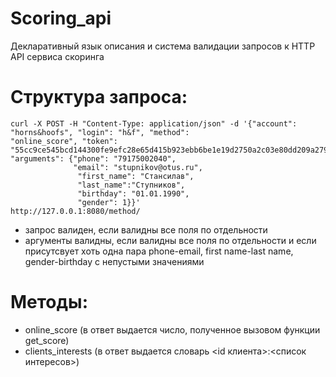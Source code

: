 # Scoring_api
Декларативный язык описания и система валидации запросов к HTTP API сервиса скоринга

# Структура запроса:
```
curl -X POST -H "Content-Type: application/json" -d '{"account": "horns&hoofs", "login": "h&f", "method":
"online_score", "token":
"55cc9ce545bcd144300fe9efc28e65d415b923ebb6be1e19d2750a2c03e80dd209a27954dca045e5bb12418e7d89b6d718a9e35af34e14e1d5bcd
"arguments": {"phone": "79175002040", 
              "email": "stupnikov@otus.ru", 
               "first_name": "Стансилав", 
               "last_name":"Ступников", 
               "birthday": "01.01.1990", 
               "gender": 1}}' 
http://127.0.0.1:8080/method/
```

- запрос валиден, если валидны все поля по отдельности
- аргументы валидны, если валидны все поля по отдельности и если присутсвует хоть одна пара 
phone-email, first name-last name, gender-birthday с непустыми значениями

# Методы:
  - online_score (в ответ выдается число, полученное вызовом функции get_score)
  - clients_interests (в ответ выдается словарь <id клиента>:<список интересов>)
